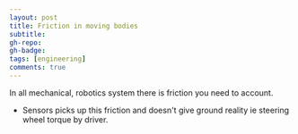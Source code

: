```yaml
---
layout: post
title: Friction in moving bodies
subtitle: 
gh-repo:
gh-badge:
tags: [engineering]
comments: true
---
```


In all mechanical, robotics system there is friction you need to account. 
- Sensors picks up this friction and doesn't give ground reality ie steering wheel torque by driver.